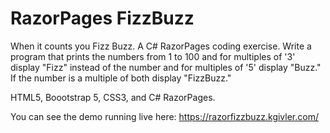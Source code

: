 # RazorPages FizzBuzz
When it counts you Fizz Buzz. A C# RazorPages coding exercise. Write a program that prints the numbers from 1 to 100 and for multiples of '3' display "Fizz" instead of the number and for multiples of '5' display "Buzz." If the number is a multiple of both display "FizzBuzz."

HTML5, Boootstrap 5, CSS3, and C# RazorPages.

You can see the demo running live here: https://razorfizzbuzz.kgivler.com/